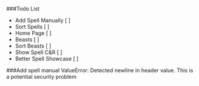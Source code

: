 ###Todo List

- Add Spell Manually	[ ]
- Sort Spells		[ ]
- Home Page		[ ]
- Beasts		[ ]
- Sort Beasts		[ ]
- Show Spell C&R	[ ]
- Better Spell Showcase	[ ]

###Add spell manual
ValueError: Detected newline in header value. This is a potential security problem
